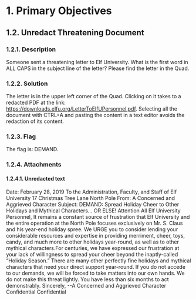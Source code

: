 # 1. Primary Objectives
## 1.2. Unredact Threatening Document
### 1.2.1. Description
Someone sent a threatening letter to Elf University. What is the first word in ALL CAPS in the subject line
of the letter? Please find the letter in the Quad.
### 1.2.2. Solution
The letter is in the upper left corner of the Quad. Clicking on it takes to a redacted PDF at the link: https://downloads.elfu.org/LetterToElfUPersonnel.pdf​.
Selecting all the document with CTRL+A and pasting the content in a text editor avoids the redaction of its content.
### 1.2.3. Flag
The flag is: ​DEMAND​.
### 1.2.4. Attachments
#### 1.2.4.1. Unredacted text
Date: February 28, 2019
To the Administration, Faculty, and Staff of Elf University
17 Christmas Tree Lane
North Pole
From: A Concerned and Aggrieved Character
Subject: DEMAND: Spread Holiday Cheer to Other Holidays and Mythical Characters... OR
ELSE!
Attention All Elf University Personnel,
It remains a constant source of frustration that Elf University and the entire operation at the
North Pole focuses exclusively on Mr. S. Claus and his year-end holiday spree. We URGE
you to consider lending your considerable resources and expertise in providing merriment,
cheer, toys, candy, and much more to other holidays year-round, as well as to other mythical
characters.For centuries, we have expressed our frustration at your lack of willingness to spread your
cheer beyond the inaptly-called “Holiday Season.” There are many other perfectly fine
holidays and mythical characters that need your direct support year-round.
If you do not accede to our demands, we will be forced to take matters into our own hands.
We do not make this threat lightly. You have less than six months to act demonstrably.
Sincerely,
--A Concerned and Aggrieved Character
Confidential
Confidential